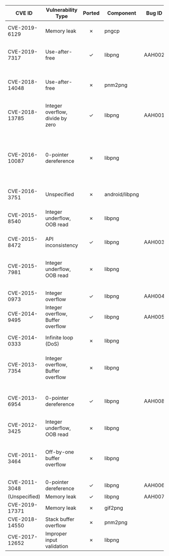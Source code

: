 <table border="0" class="dataframe">
  <thead>
    <tr style="text-align: center;">
      <th>CVE ID</th>
      <th>Vulnerability Type</th>
      <th>Ported</th>
      <th>Component</th>
      <th>Bug ID</th>
      <th>Report</th>
      <th>Fix</th>
      <th>Notes</th>
    </tr>
  </thead>
  <tbody>
    <tr>
      <td>CVE-2019-6129</td>
      <td>Memory leak</td>
      <td><div align="center">&#10007;</div></td>
      <td>pngcp</td>
      <td></td>
      <td></td>
      <td></td>
      <td>pngcp fails to free allocated info struct upon error. Not a core bug.</td>
    </tr>
    <tr>
      <td>CVE-2019-7317</td>
      <td>Use-after-free</td>
      <td><div align="center">&#10003;</div></td>
      <td>libpng</td>
      <td>AAH002</td>
      <td></td>
      <td></td>
      <td>Only triggered if the application uses the simplified API (png_image_begin_read...).</td>
    </tr>
    <tr>
      <td>CVE-2018-14048</td>
      <td>Use-after-free</td>
      <td><div align="center">&#10007;</div></td>
      <td>pnm2png</td>
      <td></td>
      <td></td>
      <td></td>
      <td>A specially-crafted input can crash a sample program in a place that's outside of the scope of libpng.</td>
    </tr>
    <tr>
      <td>CVE-2018-13785</td>
      <td>Integer overflow, divide by zero</td>
      <td><div align="center">&#10003;</div></td>
      <td>libpng</td>
      <td>AAH001</td>
      <td></td>
      <td></td>
      <td></td>
    </tr>
    <tr>
      <td>CVE-2016-10087</td>
      <td>0-pointer dereference</td>
      <td><div align="center">&#10007;</div></td>
      <td>libpng</td>
      <td></td>
      <td></td>
      <td></td>
      <td>Context-dependent. To be vulnerable, an application has to load a text chunk into the png structure, then delete all text, then add another text chunk to the same png structure. Highly unlikely to be triggered by a crafted PNG file.</td>
    </tr>
    <tr>
      <td>CVE-2016-3751</td>
      <td>Unspecified</td>
      <td><div align="center">&#10007;</div></td>
      <td>android/libpng</td>
      <td></td>
      <td></td>
      <td></td>
      <td>No released information.</td>
    </tr>
    <tr>
      <td>CVE-2015-8540</td>
      <td>Integer underflow, OOB read</td>
      <td><div align="center">&#10007;</div></td>
      <td>libpng</td>
      <td></td>
      <td></td>
      <td></td>
      <td>Vulnerability in pngwutil.c, which is not used when reading a file. Cannot be triggered by a crafted PNG file.</td>
    </tr>
    <tr>
      <td>CVE-2015-8472</td>
      <td>API inconsistency</td>
      <td><div align="center">&#10003;</div></td>
      <td>libpng</td>
      <td>AAH003</td>
      <td></td>
      <td></td>
      <td></td>
    </tr>
    <tr>
      <td>CVE-2015-7981</td>
      <td>Integer underflow, OOB read</td>
      <td><div align="center">&#10007;</div></td>
      <td>libpng</td>
      <td></td>
      <td></td>
      <td></td>
      <td>Bug in png_convert_to_rfc1123() which is never called within libpng. Only applications that call this function are vulnerable.</td>
    </tr>
    <tr>
      <td>CVE-2015-0973</td>
      <td>Integer overflow</td>
      <td><div align="center">&#10003;</div></td>
      <td>libpng</td>
      <td>AAH004</td>
      <td></td>
      <td></td>
      <td>PoC not available due to size constraints.</td>
    </tr>
    <tr>
      <td>CVE-2014-9495</td>
      <td>Integer overflow, Buffer overflow</td>
      <td><div align="center">&#10003;</div></td>
      <td>libpng</td>
      <td>AAH005</td>
      <td></td>
      <td></td>
      <td></td>
    </tr>
    <tr>
      <td>CVE-2014-0333</td>
      <td>Infinite loop (DoS)</td>
      <td><div align="center">&#10007;</div></td>
      <td>libpng</td>
      <td></td>
      <td></td>
      <td></td>
      <td>Only applications using the progressive reader are affected.</td>
    </tr>
    <tr>
      <td>CVE-2013-7354</td>
      <td>Integer overflow, Buffer overflow</td>
      <td><div align="center">&#10007;</div></td>
      <td>libpng</td>
      <td></td>
      <td></td>
      <td></td>
      <td>libpng calls vulnerable function internally only with num_unknowns==1. Cannot be triggered by a crafted PNG file.</td>
    </tr>
    <tr>
      <td>CVE-2013-6954</td>
      <td>0-pointer dereference</td>
      <td><div align="center">&#10003;</div></td>
      <td>libpng</td>
      <td>AAH008</td>
      <td></td>
      <td></td>
      <td>Only triggered if application applies the EXPAND transformation (expands the palette over the samples).</td>
    </tr>
    <tr>
      <td>CVE-2012-3425</td>
      <td>Integer underflow, OOB read</td>
      <td><div align="center">&#10007;</div></td>
      <td>libpng</td>
      <td></td>
      <td></td>
      <td></td>
      <td>Vulnerable function was entirely removed since libpng-1.2.48.</td>
    </tr>
    <tr>
      <td>CVE-2011-3464</td>
      <td>Off-by-one buffer overflow</td>
      <td><div align="center">&#10007;</div></td>
      <td>libpng</td>
      <td></td>
      <td></td>
      <td></td>
      <td>png_formatted_warning() function was drastically refactored to avoid the overflow. (git diff v1.5.7 v1.5.8beta01 -- pngerror.c).</td>
    </tr>
    <tr>
      <td>CVE-2011-3048</td>
      <td>0-pointer dereference</td>
      <td><div align="center">&#10003;</div></td>
      <td>libpng</td>
      <td>AAH006</td>
      <td></td>
      <td></td>
      <td></td>
    </tr>
    <tr>
      <td>(Unspecified)</td>
      <td>Memory leak</td>
      <td><div align="center">&#10003;</div></td>
      <td>libpng</td>
      <td>AAH007</td>
      <td></td>
      <td></td>
      <td></td>
    </tr>
    <tr>
      <td>CVE-2019-17371</td>
      <td>Memory leak</td>
      <td><div align="center">&#10007;</div></td>
      <td>gif2png</td>
      <td></td>
      <td></td>
      <td></td>
      <td>Not a core bug.</td>
    </tr>
    <tr>
      <td>CVE-2018-14550</td>
      <td>Stack buffer overflow</td>
      <td><div align="center">&#10007;</div></td>
      <td>pnm2png</td>
      <td></td>
      <td></td>
      <td></td>
      <td>Not a core bug.</td>
    </tr>
    <tr>
      <td>CVE-2017-12652</td>
      <td>Improper input validation</td>
      <td><div align="center">&#10007;</div></td>
      <td>libpng</td>
      <td></td>
      <td></td>
      <td></td>
      <td>Way too many changes.</td>
    </tr>
  </tbody>
</table>
